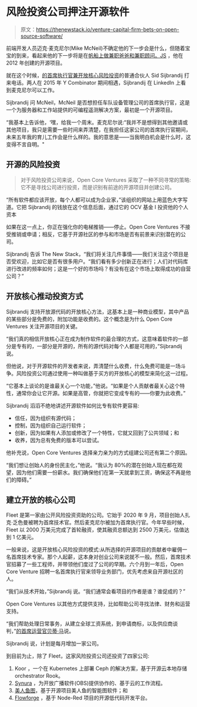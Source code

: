# 风险投资公司押注开源软件

> 原文：<https://thenewstack.io/venture-capital-firm-bets-on-open-source-software/>

前端开发人员迈克·麦克尼尔(Mike McNeil)不确定他的下一步会是什么，但随着宝宝的到来，看起来他的下一步将是在[帆船上做兼职爸爸和兼职顾问。JS](https://sailsjs.com/) ，他在 2012 年创建的开源项目。

就在这个时候，[的首席执行官兼](https://www.linkedin.com/in/sijbrandij/)[开放核心风险投资](https://opencoreventures.com/)的普通合伙人 Sid Sijbrandij 打来电话。两人在 2015 年 Y Combinator 期间相遇，Sijbrandij 在 LinkedIn 上看到麦克尼尔可以工作。

Sijbrandij 问 McNeil，McNeil 是否想担任车队设备管理公司的首席执行官，这是一个为服务器和工作站提供的可编程遥测解决方案，最初是一个开源项目。

“我基本上告诉他，‘嘿，给我一个周末。麦克尼尔说:“我并不是想得到其他邀请或其他项目，我只是需要一些时间来弄清楚，在我担任这家公司的首席执行官期间，未来五年我的育儿工作会是什么样的。我的意思是——当我明白机会是什么时，这变得不言自明。"

## 开源的风险投资

> 对于风险投资公司来说，Open Core Ventures 采取了一种不同寻常的策略:它不是寻找公司进行投资，而是识别有前途的开源项目并创建公司。

“所有软件都应该开放，每个人都可以成为企业家，”该组织的网站上用蓝色大字写道。它把 Sijbrandij 的钱放在这个信息后面，通过它的 OCV 基金 I 投资他的个人资本

如果在这一点上，你正在强化你的电梯推销——停止。Open Core Ventures 不接受推销或申请；相反，它基于开源社区的参与和市场是否有前景来识别潜在的公司。

Sijbrandij 告诉 The New Stack，“我们将关注几件事情——我们关注这个项目是否受欢迎，比如它是否有很多用户。“我们看有多少创新正在进行；人们对代码库进行改进的频率如何；这是一个好的市场吗？有没有在这个市场上取得成功的自营公司？”

## 开放核心推动投资方式

Sijbrandij 支持开放源代码的开放核心方法，这基本上是一种商业模型，其中产品的某些部分是免费的，附加功能是收费的。这个概念是为什么 Open Core Ventures 关注开源项目的关键。

“我们真的相信开放核心正在成为制作软件的最合理的方式，这意味着软件的一部分是专有的，一部分是开源的，所有的源代码对每个人都是可用的，”Sijbrandij 说。

但他说，对于开源软件的开发者来说，弄清楚什么收费，什么免费可能是一场斗争。风险投资公司通过使用一种叫做基于买方的开放核心的模型来简化这一过程。

“它基本上谈论的是谁最关心一个功能，”他说。“如果是个人贡献者最关心这个特性，通常你会让它开源。如果是高管，你就把它变成专有的——你要为此收费。”

Sijbrandij 滔滔不绝地讲述开源软件如何比专有软件更容易:

*   信任，因为组织有源代码；
*   控制，因为组织自己运行软件；
*   创新，因为如果有人添加或修改了一个特性，它就又回到了公共领域；和
*   收养，因为总有免费的版本可以尝试。

他补充说，Open Core Ventures 选择亲力亲为的方式组建公司还有第二个原因。

“我们想让创始人的身份民主化，”他说。“我认为 80%的潜在创始人现在都在观望，因为他们需要一份薪水。我们确保他们在第一天就拿到工资，确保这不再是他们的障碍。”

## 建立开放的核心公司

Fleet 是第一家由公开风险投资资助的公司。它始于 2020 年 9 月，项目创始人扎克·乏色曼被聘为首席技术官。然后麦克尼尔被加为首席执行官。今年早些时候，Fleet 以 2000 万美元完成了首轮融资，使其融资总额达到 2500 万美元，估值达到 1 亿美元。

一般来说，这是开放核心风险投资的模式:从所选择的开源项目的贡献者中雇佣一名首席技术专家。那个人起薪，这本身对创业公司来说就不一般。然后，首席技术官招募了一些工程师，并带领他们度过了公司的早期。六个月到一年后，Open Core Venture 招聘一名首席执行官来领导业务部门，优先考虑来自开源社区的人。

“我们从技术开始，”Sijbrandij 说。“我们通常会看项目的作者是谁？谁促成的？”

Open Core Ventures 以其他方式提供支持，比如帮助公司寻找法律、财务和运营支持。

“我们帮助处理日常事务，从建立全球工资系统，到申请商标，以及供应商谈判，”[的首席运营官贝蒂·马](https://www.linkedin.com/in/betty-ma-cfa-58172021/)说。

Sijbrandij 说，计划是每月增加一家公司。

到目前为止，除了 Fleet，这家风险投资公司还投资了四家公司:

1.  Koor ，一个在 Kubernetes 上部署 Ceph 的解决方案，基于开源云本地存储 orchestrator Rook。
2.  [Synura](https://www.synura.com/) ，为开放广播软件(OBS)提供协作的、基于云的工作流程。
3.  [美人鱼图](https://www.mermaidchart.com/)，基于开源项目美人鱼的智能图软件；和
4.  [Flowforge](https://flowforge.com/) ，基于 Node-Red 项目的开源低代码开发平台。

<svg xmlns:xlink="http://www.w3.org/1999/xlink" viewBox="0 0 68 31" version="1.1"><title>Group</title> <desc>Created with Sketch.</desc></svg>